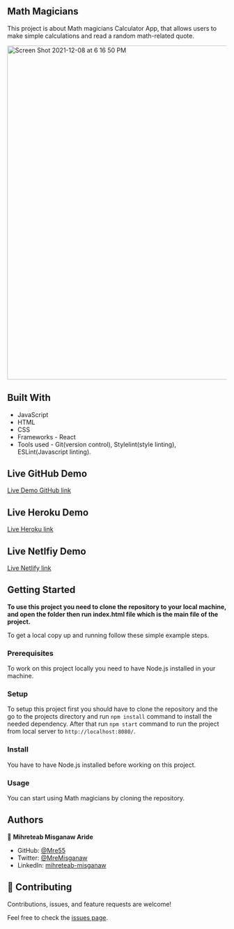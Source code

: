 ## Math Magicians

This project is about Math magicians Calculator App, that allows users to make simple calculations and read a random math-related quote.

<img width="765" alt="Screen Shot 2021-12-08 at 6 16 50 PM" src="https://user-images.githubusercontent.com/34578631/148931488-5eab3eda-20c9-4937-ab6a-35a2deb24b44.png">


## Built With

- JavaScript
- HTML
- CSS
- Frameworks - React
- Tools used - Git(version control), Stylelint(style linting), ESLint(Javascript linting).

## Live GitHub Demo

[Live Demo GitHub link](https://mre55.github.io/math-magicians/)

## Live Heroku Demo

[Live Heroku link](https://react-math-magicians-heroku.herokuapp.com/)

## Live Netlfiy Demo

[Live Netlify link](https://react-math-magicians.netlify.app/)

## Getting Started

**To use this project you need to clone the repository to your local machine, and open the folder then run index.html file which is the main file of the project.**

To get a local copy up and running follow these simple example steps.

### Prerequisites

To work on this project locally you need to have Node.js installed in your machine.

### Setup

To setup this project first you should have to clone the repository and the go to the projects directory and run `npm install` command to install the needed dependency. After that run `npm start` command to run the project from local server to `http://localhost:8080/`.

### Install

You have to have Node.js installed before working on this project.

### Usage

You can start using Math magicians by cloning the repository.



## Authors

👤 **Mihreteab Misganaw Aride**

- GitHub: [@Mre55](https://github.com/Mre55)
- Twitter: [@MreMisganaw](https://twitter.com/MreMisganaw)
- LinkedIn: [mihreteab-misganaw](https://www.linkedin.com/in/mihreteab-misganaw-86249812b/)

## 🤝 Contributing

Contributions, issues, and feature requests are welcome!

Feel free to check the [issues page](../../issues/).
